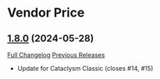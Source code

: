 # Vendor Price

## [1.8.0](https://github.com/ketho-wow/VendorPrice/tree/1.8.0) (2024-05-28)
[Full Changelog](https://github.com/ketho-wow/VendorPrice/compare/1.7.2...1.8.0) [Previous Releases](https://github.com/ketho-wow/VendorPrice/releases)

- Update for Cataclysm Classic (closes #14, #15)  
